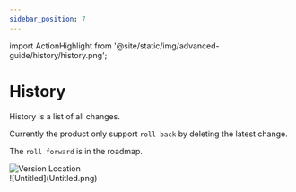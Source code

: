 ```yaml
---
sidebar_position: 7
---
```


import ActionHighlight from '@site/static/img/advanced-guide/history/history.png';

# History

History is a list of all changes.

Currently the product only support `roll back` by deleting the latest change.

The `roll forward` is in the roadmap.

<div class="myResponsiveImg">
    <img src={ActionHighlight} alt="Version Location" class="myResponsiveImg"/>
</div>
![Untitled](Untitled.png)
